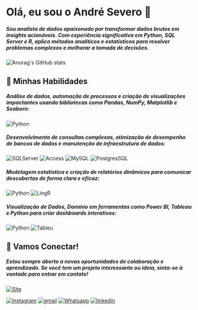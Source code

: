 # Olá, eu sou o André Severo 👋

##### Sou analista de dados apaixonado por transformar dados brutos em insights acionáveis. Com experiência significativa em Python, SQL Server e R, aplico métodos analíticos e estatísticos para resolver problemas complexos e melhorar a tomada de decisões.

![Anurag's GitHub stats](https://github-readme-stats.vercel.app/api?username=andre-anjob&show_icons=true&theme=transparent)


## 🚀 Minhas Habilidades

##### Análise de dados, automação de processos e criação de visualizações impactantes usando bibliotecas como Pandas, NumPy, Matplotlib e Seaborn:
![Python](https://img.shields.io/badge/Python-14354C?style=for-the-badge&logo=python&logoColor=white) 


##### Desenvolvimento de consultas complexas, otimização de desempenho de bancos de dados e manutenção de infraestrutura de dados:
![SQLServer](https://img.shields.io/badge/Microsoft_SQL_Server-CC2927?style=for-the-badge&logo=microsoft-sql-server&logoColor=white)
![Access](https://img.shields.io/badge/Microsoft_Access-A4373A?style=for-the-badge&logo=microsoft-access&logoColor=white)
![MySQL](https://img.shields.io/badge/MySQL-00000F?style=for-the-badge&logo=mysql&logoColor=white)
![PostgresSQL](https://img.shields.io/badge/PostgreSQL-316192?style=for-the-badge&logo=postgresql&logoColor=white)


##### Modelagem estatística e criação de relatórios dinâmicos para comunicar descobertas de forma clara e eficaz:
![Python](https://img.shields.io/badge/Python-14354C?style=for-the-badge&logo=python&logoColor=white) 
![LingR](https://img.shields.io/badge/R-276DC3?style=for-the-badge&logo=r&logoColor=white)

##### Visualização de Dados, Domínio em ferramentas como Power BI, Tableau e Python para criar dashboards interativos:
![Python](https://img.shields.io/badge/Python-14354C?style=for-the-badge&logo=python&logoColor=white) 
![Tableu](https://img.shields.io/badge/Tableau-E97627?style=for-the-badge&logo=Tableau&logoColor=white) 


## 🤝 Vamos Conectar!

##### Estou sempre aberto a novas oportunidades de colaboração e aprendizado. Se você tem um projeto interessante ou ideia, sinta-se à vontade para entrar em contato!

[![Site](https://img.shields.io/website-up-down-green-red/http/monip.org.svg)](https://anjobassessoria.my.canva.site/portfolio?fbclid=PAZXh0bgNhZW0CMTEAAaZ8EvJw4i8VA9Mkeopnd2_kIvEgTnWkhEj3LKD3iJBAdmCNVU42OGZlRoo_aem_Mz9WOuPRIWEpmdvO3J5okA)

[![Instagram](https://img.shields.io/badge/Instagram-E4405F?style=for-the-badge&logo=instagram&logoColor=white)](https://www.instagram.com/anjobassessoria?igsh=MTdzN2RsMTU3YTRzZw==) [![gmail](https://img.shields.io/badge/Gmail-D14836?style=for-the-badge&logo=gmail&logoColor=white)](mailto:andresevero.anjobassessoria@gmail.com) [![Whatsapp](https://img.shields.io/badge/WhatsApp-25D366?style=for-the-badge&logo=whatsapp&logoColor=white)](https://api.whatsapp.com/send/?phone=5585996173564&text&type=phone_number&app_absent=0) [![linkedin](https://img.shields.io/badge/LinkedIn-0077B5?style=for-the-badge&logo=linkedin&logoColor=white)](https://www.linkedin.com/in/andre-severo-21a681209?utm_source=share&utm_campaign=share_via&utm_content=profile&utm_medium=android_app)

